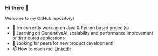 ### Hi there 👋

<!--
**udayckumar/udayckumar** is a ✨ _special_ ✨ repository because its `README.md` (this file) appears on your GitHub profile.

Here are some ideas to get you started:

- 🔭 I’m currently working on ...
- 🌱 I’m currently learning ...
- 👯 I’m looking to collaborate on ...
- 🤔 I’m looking for help with ...
- 💬 Ask me about ...
- 📫 How to reach me: ...
- 😄 Pronouns: ...
- ⚡ Fun fact: ...
-->
Welcome to my GitHub repository!

- 🔭 I’m currently working on Java & Python based project(s)
- 🌱 Learning on GenerativeAI, scalability and performance improvement of distributed applications
- 🤔 Looking for peers for new product development!
- 📫 How to reach me: [LinkedIn](https://www.linkedin.com/in/udaychandrakumar/)
